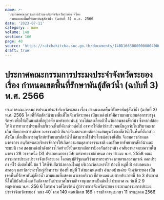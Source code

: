 ```yaml
---
name: >-
  ประกาศคณะกรรมการประมงประจำจังหวัดระยอง เรื่อง
  กำหนดเขตพื้นที่รักษาพันธุ์สัตว์น้ำ (ฉบับที่ 3) พ.ศ. 2566
date: '2023-07-11'
category: ง พิเศษ
volume: 140
section: 166
page: 40
source: 'https://ratchakitcha.soc.go.th/documents/140D166S0000000004000.pdf'
draft: true
---
```


# ประกาศคณะกรรมการประมงประจำจังหวัดระยอง เรื่อง กำหนดเขตพื้นที่รักษาพันธุ์สัตว์น้ำ (ฉบับที่ 3) พ.ศ. 2566

ประกาศคณะกรรมการประมงประจำจังหวัดระยอง เรื่อง กำหนดเขตพื้นที่รักษาพันธุ์สัตว์น้ำ (ฉบับที่ 3) พ.ศ. 2566 โดยที่ที่จับสัตว์น้าบางพื้นที่ในจังหวัดระยอง เป็นแหล่งน้าที่มีความเหมาะสมต่อการบารุงรักษา เพื่อให้เป็นแหล่งที่อยู่อาศัย แพร่ขยายพันธุ์ วางไข่และเลี้ยงตัวในวัยอ่อนของสัตว์น้า ซึ่งหากปล่อยให้มี การทาการประมงในบริเวณพื้นที่ดังกล่าวต่อไป อาจทาให้สัตว์น้าบริเวณนั้นถูกจับในปริมาณมากเกิน ศักยภาพการผลิตข องธรรมชาติ อันจะส่งผลกระทบต่อความสมบูรณ์ของสัตว์น้ำในพื้นที่ดังกล่าว ดังนั้น เพื่อเป็นการอนุรักษ์ทรัพยากรสัตว์น้ำให้สามารถใช้ประโยชน์อย่างยั่งยืน จึงสมควรกำหนดมาตรการ อนุรักษ์และบริหารจัดการให้เกิดความสมดุลทางธรรมชาติ และรักษาทรัพยากรสัตว์น้าและระบบนิ เวศ ของแหล่งน้ำดังกล่าวไว้อย่างยั่งยืนตามหลักการป้องกันล่วงหน้า อาศัยอานาจตามความในมาตรา 28 วรรคหนึ่ง (3) ประกอบมาตรา 56 แห่งพระราชกาหนด การ ประมง พ.ศ. 2558 คณะกรรมการประมงประจาจังหวัดระยอง โดยอนุมัติรัฐมนตรีว่าการกระทรวง เกษตรและสหกรณ์ ออกประกา ศไว้ ดังต่อไปนี้ ข้อ 1 ให้ที่จับสัตว์น้าคลองใหญ่ บริเวณวัดละหารไร่ ท้องที่ หมู่ที่ 8 ตาบลหนองละลอก และวัดละหารใหญ่สังฆาราม ท้องที่ หมู่ที่ 1 ตำบลหนองบัว อำเภอบ้านค่าย จังหวัดระยอง เป็นเขตพื้นที่รักษาพันธุ์สัตว์น้ำ ตามแผนที่แสดงแนวเขตบริเวณที่กำหนดแนบท้ายประกาศนี้ ข้อ 3 ประกาศนี้ให้ใช้บังคับตั้งแต่วันถัดจากวันประกาศในราชกิจจานุเบกษาเป็นต้นไป ประกาศ ณ วันที่ 2 9 พฤษภาคม พ.ศ. 256 6 ไตรภพ วงศ์ไตรรัตน์ ผู้ว่าราชการจังหวัดระยอง ประธานกรรมการประมงประจำจังหวัดระยอง ้ หนา 40 ่ เลม 140 ตอนพิเศษ 166 ง ราชกิจจานุเบกษา 11 กรกฎาคม 2566


